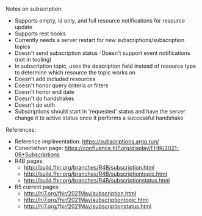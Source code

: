 ﻿Notes on subscription:
- Supports empty, id only, and full resource notifications for resource update
- Supports rest hooks
- Currently needs a server restart for new subscriptions/subscription topics
- Doesn't send subscription status
	-Doesn't support event notifications (not in tooling)
- In subscription topic, uses the description field instead of resource type to determine which resource the topic works on
- Doesn't add included resources
- Doesn't honor query criteria or filters
- Doesn't honor end date
- Doesn't do handshakes
- Doesn't do auth
- Subscriptions should start in 'requested' status and have the server change it to active status once it performs a successful handshake
	
References:
- Reference implimentation: https://subscriptions.argo.run/
- Conectathon page: https://confluence.hl7.org/display/FHIR/2021-09+Subscriptions
- R4B pages:
	- http://build.fhir.org/branches/R4B/subscription.html
	- http://build.fhir.org/branches/R4B/subscriptiontopic.html
	- http://build.fhir.org/branches/R4B/subscriptionstatus.html
- R5 current pages:
	- http://hl7.org/fhir/2021May/subscription.html
	- http://hl7.org/fhir/2021May/subscriptiontopic.html
	- http://hl7.org/fhir/2021May/subscriptionstatus.html

